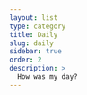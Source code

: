 ```yaml
---
layout: list
type: category
title: Daily
slug: daily
sidebar: true
order: 2
description: >
  How was my day?
---
```

